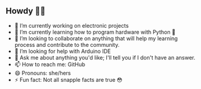 ## Howdy 🤙🤙 

- 🔭 I’m currently working on electronic projects
- 🌱 I’m currently learning how to program hardware with Python 🐍
- 👯 I’m looking to collaborate on anything that will help my learning process and contribute to the community. 
- 🤔 I’m looking for help with Arduino IDE
- 💬 Ask me about anything you'd like; I'll tell you if I don't have an answer. 
- 📫 How to reach me: GitHub
- 😄 Pronouns: she/hers
- ⚡ Fun fact: Not all snapple facts are true 😳
